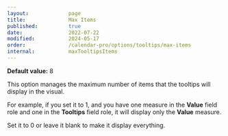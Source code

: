 ```yaml
---
layout:             page
title:              Max Items
published:          true
date:               2022-07-22
modified:           2024-05-17
order:              /calendar-pro/options/tooltips/max-items
internal:           maxTooltipsItems
---
```

**Default value:** 8

This option manages the maximum number of items that the tooltips will display in the visual.

For example, if you set it to 1, and you have one measure in the **Value** field role and one in the **Tooltips** field role, it will display only the **Value** measure.

Set it to 0 or leave it blank to make it display everything.


